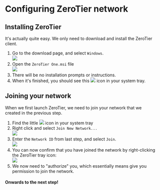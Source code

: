 # Configuring ZeroTier network

## Installing ZeroTier

It's actually quite easy. We only need to download and install the ZeroTier client.

1. Go to the download page, and select `Windows`.\
   ![](https://i.imgur.com/Mw6ehmx.png)
2. Open the `ZeroTier One.msi` file\
   ![](https://i.imgur.com/erZZ15L.png)
3. There will be no installation prompts or instructions.
4. When it's finished, you should see this ![](https://i.imgur.com/FnpTzlL.png) icon in your system tray.

## Joining your network

When we first launch ZeroTier, we need to join your network that we created in the previous step.

1. Find the little ![](https://i.imgur.com/FnpTzlL.png) icon in your system tray
2. Right click and select `Join New Network...`\
   ![](https://i.imgur.com/SkxMykz.png)
3. Enter the `Network ID` from last step, and select `Join`.\
   ![](https://i.imgur.com/ettLpkC.png)
4. You can now confirm that you have joined the network by right-clicking the ZeroTier tray icon:\
   ![](https://i.imgur.com/D7mOtLx.png)
5. We now need to "authorize" you, which essentially means give you permission to join the network.

#### Onwards to the next step!
